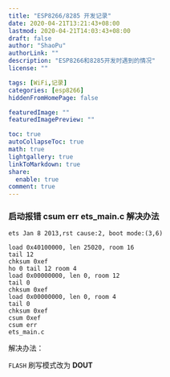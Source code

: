 ```yaml
---
title: "ESP8266/8285 开发记录"
date: 2020-04-21T13:21:43+08:00
lastmod: 2020-04-21T14:03:43+08:00
draft: false
author: "ShaoPu"
authorLink: ""
description: "ESP8266和8285开发时遇到的情况"
license: ""

tags: [WiFi,记录]
categories: [esp8266]
hiddenFromHomePage: false

featuredImage: ""
featuredImagePreview: ""

toc: true
autoCollapseToc: true
math: true
lightgallery: true
linkToMarkdown: true
share:
  enable: true
comment: true
---
```


### 启动报错 csum err ets_main.c 解决办法

```shell
ets Jan 8 2013,rst cause:2, boot mode:(3,6)

load 0x40100000, len 25020, room 16
tail 12
chksum 0xef
ho 0 tail 12 room 4
load 0x00000000, len 0, room 12
tail 0
chksum 0xef
load 0x00000000, len 0, room 4
tail 0
chksum 0xef
csum 0xef
csum err
ets_main.c
```

解决办法：

`FLASH` 刷写模式改为 **DOUT**


